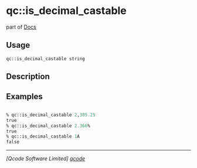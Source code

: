 qc::is_decimal_castable
=======================

part of [Docs](../index.md)

Usage
-----
`qc::is_decimal_castable string`

Description
-----------


Examples
--------
```tcl

% qc::is_decimal_castable 2,305.25
true
% qc::is_decimal_castable 2.366%
true
% qc::is_decimal_castable 1A
false
```

----------------------------------
*[Qcode Software Limited] [qcode]*

[qcode]: http://www.qcode.co.uk "Qcode Software"